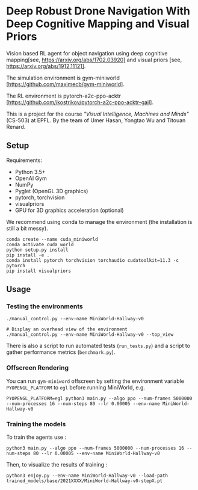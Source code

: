 # Deep Robust Drone Navigation With Deep Cognitive Mapping and Visual Priors

Vision based RL agent for object navigation using deep cognitive mapping[see, https://arxiv.org/abs/1702.03920] and visual priors [see, https://arxiv.org/abs/1912.11121].

The simulation environment is gym-miniworld [https://github.com/maximecb/gym-miniworld].

The RL environment is pytorch-a2c-ppo-acktr [https://github.com/ikostrikov/pytorch-a2c-ppo-acktr-gail].

This is a project for the course *"Visual Intelligence, Machines and Minds"* (CS-503) at EPFL. By the team of Umer Hasan, Yongtao Wu and Titouan Renard. 


## Setup

Requirements:
- Python 3.5+
- OpenAI Gym
- NumPy
- Pyglet (OpenGL 3D graphics)
- pytorch, torchvision
- visualpriors
- GPU for 3D graphics acceleration (optional)

We recommend using conda to manage the environment (the installation is still a bit messy).

```
conda create --name cuda_miniworld
conda activate cuda_world
python setup.py install
pip install -e .
conda install pytorch torchvision torchaudio cudatoolkit=11.3 -c pytorch
pip install visualpriors
```

## Usage

### Testing the environments

```
./manual_control.py --env-name MiniWorld-Hallway-v0

# Display an overhead view of the environment
./manual_control.py --env-name MiniWorld-Hallway-v0 --top_view
```

There is also a script to run automated tests (`run_tests.py`) and a script to gather performance metrics (`benchmark.py`).

### Offscreen Rendering

You can run `gym-miniword` offscreen by setting the environment variable `PYOPENGL_PLATFORM` to `egl` before running MiniWorld, e.g.

```
PYOPENGL_PLATFORM=egl python3 main.py --algo ppo --num-frames 5000000 --num-processes 16 --num-steps 80 --lr 0.00005 --env-name MiniWorld-Hallway-v0
```

### Training the models

To train the agents use :

```
python3 main.py --algo ppo --num-frames 5000000 --num-processes 16 --num-steps 80 --lr 0.00005 --env-name MiniWorld-Hallway-v0
```

Then, to visualize the results of training :

```
python3 enjoy.py --env-name MiniWorld-Hallway-v0 --load-path trained_models/base/2021XXXX/MiniWorld-Hallway-v0-stepX.pt
```
